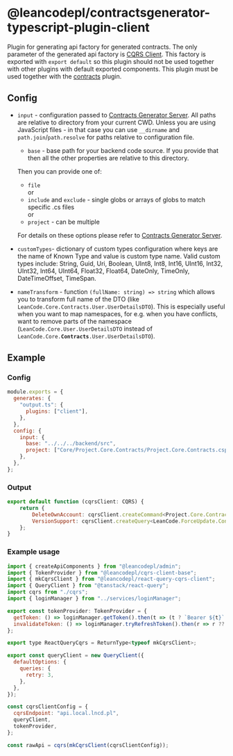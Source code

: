 # @leancodepl/contractsgenerator-typescript-plugin-client

Plugin for generating api factory for generated contracts. The only parameter of the generated api factory is
[CQRS Client](https://github.com/leancodepl/js_corelibrary/tree/main/packages/cqrs-clients). This factory is exported
with `export default` so this plugin should not be used together with other plugins with default exported components.
This plugin must be used together with the
[contracts](https://github.com/leancodepl/contractsgenerator-typescript/tree/main/plugins/contracts) plugin.

## Config

- `input` - configuration passed to [Contracts Generator Server](https://github.com/leancodepl/contractsgenerator). All
  paths are relative to directory from your current CWD. Unless you are using JavaScript files - in that case you can
  use `__dirname` and `path.join`/`path.resolve` for paths relative to configuration file.

  - `base` - base path for your backend code source. If you provide that then all the other properties are relative to
    this directory.

  Then you can provide one of:

  - `file`  
    or
  - `include` and `exclude` - single globs or arrays of globs to match specific .cs files  
    or
  - `project` - can be multiple

  For details on these options please refer to
  [Contracts Generator Server](https://github.com/leancodepl/contractsgenerator).

- `customTypes`- dictionary of custom types configuration where keys are the name of Known Type and value is custom type
  name. Valid custom types include: String, Guid, Uri, Boolean, UInt8, Int8, Int16, UInt16, Int32, UInt32, Int64,
  UInt64, Float32, Float64, DateOnly, TimeOnly, DateTimeOffset, TimeSpan.

- `nameTransform` - function `(fullName: string) => string` which allows you to transform full name of the DTO (like
  `LeanCode.Core.Contracts.User.UserDetailsDTO`). This is especially useful when you want to map namespaces, for e.g.
  when you have conflicts, want to remove parts of the namespace (`LeanCode.Core.User.UserDetailsDTO` instead of
  `LeanCode.Core.`**`Contracts`**`.User.UserDetailsDTO`).

## Example

### Config

```js
module.exports = {
  generates: {
    "output.ts": {
      plugins: ["client"],
    },
  },
  config: {
    input: {
      base: "../../../backend/src",
      project: ["Core/Project.Core.Contracts/Project.Core.Contracts.csproj"],
    },
  },
};
```

### Output

```js
export default function (cqrsClient: CQRS) {
    return {
        DeleteOwnAccount: cqrsClient.createCommand<Project.Core.Contracts.Users.DeleteOwnAccount, {}>("Project.Core.Contracts.Users.DeleteOwnAccount", {}),
        VersionSupport: cqrsClient.createQuery<LeanCode.ForceUpdate.Contracts.VersionSupport, LeanCode.ForceUpdate.Contracts.VersionSupportDTO>("LeanCode.ForceUpdate.Contracts.VersionSupport")
    };
}
```

### Example usage

```js
import { createApiComponents } from "@leancodepl/admin";
import { TokenProvider } from "@leancodepl/cqrs-client-base";
import { mkCqrsClient } from "@leancodepl/react-query-cqrs-client";
import { QueryClient } from "@tanstack/react-query";
import cqrs from "./cqrs";
import { loginManager } from "../services/loginManager";

export const tokenProvider: TokenProvider = {
  getToken: () => loginManager.getToken().then(t => (t ? `Bearer ${t}` : undefined)),
  invalidateToken: () => loginManager.tryRefreshToken().then(r => r ?? false),
};

export type ReactQueryCqrs = ReturnType<typeof mkCqrsClient>;

export const queryClient = new QueryClient({
  defaultOptions: {
    queries: {
      retry: 3,
    },
  },
});

const cqrsClientConfig = {
  cqrsEndpoint: "api.local.lncd.pl",
  queryClient,
  tokenProvider,
};

const rawApi = cqrs(mkCqrsClient(cqrsClientConfig));
```
